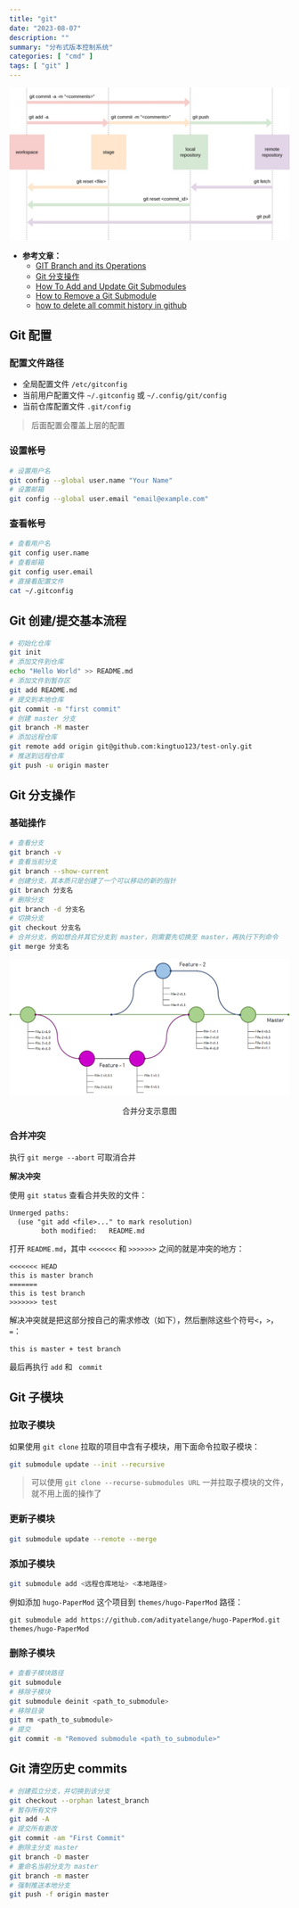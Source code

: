 ```yaml
---
title: "git"
date: "2023-08-07"
description: ""
summary: "分布式版本控制系统"
categories: [ "cmd" ]
tags: [ "git" ]
---
```



<div align="center">
    <img src="1.jpg" style="max-height:980px"></img>
</div>


- **参考文章：**
  - [GIT Branch and its Operations](https://digitalvarys.com/git-branch-and-its-operations/)
  - [Git 分支操作](https://blog.csdn.net/qq_40430360/article/details/126637005)
  - [How To Add and Update Git Submodules](https://devconnected.com/how-to-add-and-update-git-submodules/)
  - [How to Remove a Git Submodule](https://www.w3docs.com/snippets/git/how-to-remove-a-git-submodule.html)
  - [how to delete all commit history in github](https://stackoverflow.com/questions/13716658/how-to-delete-all-commit-history-in-github)

## Git 配置

### 配置文件路径

- 全局配置文件  `/etc/gitconfig`
- 当前用户配置文件 `~/.gitconfig`  或 `~/.config/git/config`
- 当前仓库配置文件 `.git/config`

> 后面配置会覆盖上层的配置

### 设置帐号

``` bash
# 设置用户名
git config --global user.name "Your Name"
# 设置邮箱
git config --global user.email "email@example.com"
```

### 查看帐号

```bash
# 查看用户名
git config user.name
# 查看邮箱
git config user.email
# 直接看配置文件
cat ~/.gitconfig 
```

## Git 创建/提交基本流程

```bash
# 初始化仓库
git init
# 添加文件到仓库
echo "Hello World" >> README.md
# 添加文件到暂存区
git add README.md
# 提交到本地仓库
git commit -m "first commit"
# 创建 master 分支
git branch -M master
# 添加远程仓库
git remote add origin git@github.com:kingtuo123/test-only.git
# 推送到远程仓库
git push -u origin master
```

## Git 分支操作

### 基础操作

```bash
# 查看分支
git branch -v
# 查看当前分支
git branch --show-current
# 创建分支，其本质只是创建了一个可以移动的新的指针
git branch 分支名
# 删除分支
git branch -d 分支名
# 切换分支
git checkout 分支名
# 合并分支，例如想合并其它分支到 master，则需要先切换至 master，再执行下列命令
git merge 分支名
```
<div align="center">
    <img src="2.webp" style="max-height:980px"></img>
    <p class="entry-content">合并分支示意图</p>
</div>

### 合并冲突

执行 `git merge --abort` 可取消合并

**解决冲突**

使用 `git status` 查看合并失败的文件：

```
Unmerged paths:
  (use "git add <file>..." to mark resolution)
        both modified:   README.md
```

打开 `README.md`，其中 `<<<<<<<` 和 `>>>>>>>` 之间的就是冲突的地方：

```
<<<<<<< HEAD
this is master branch
=======
this is test branch
>>>>>>> test
```

解决冲突就是把这部分按自己的需求修改（如下），然后删除这些个符号`<`，`>`，`=`：

```
this is master + test branch
```
最后再执行 `add` 和 ` commit`


## Git 子模块

### 拉取子模块

如果使用 `git clone` 拉取的项目中含有子模块，用下面命令拉取子模块：

```bash
git submodule update --init --recursive
```

> 可以使用 `git clone --recurse-submodules URL` 一并拉取子模块的文件，就不用上面的操作了

### 更新子模块

```bash
git submodule update --remote --merge
```

### 添加子模块

```bash
git submodule add <远程仓库地址> <本地路径>
```

例如添加 `hugo-PaperMod` 这个项目到 `themes/hugo-PaperMod` 路径：

```
git submodule add https://github.com/adityatelange/hugo-PaperMod.git themes/hugo-PaperMod
```

### 删除子模块

```bash
# 查看子模块路径
git submodule
# 移除子模块
git submodule deinit <path_to_submodule>
# 移除目录
git rm <path_to_submodule>
# 提交
git commit -m "Removed submodule <path_to_submodule>"
```

## Git 清空历史 commits

```bash
# 创建孤立分支，并切换到该分支
git checkout --orphan latest_branch
# 暂存所有文件
git add -A
# 提交所有更改
git commit -am "First Commit"
# 删除主分支 master
git branch -D master
# 重命名当前分支为 master
git branch -m master
# 强制推送本地分支
git push -f origin master
```
